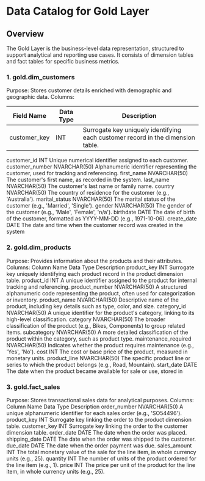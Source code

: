 # Data Catalog for Gold Layer
## Overview
The Gold Layer is the business-level data representation, structured to support analytical and reporting use cases. It consists of dimension tables and fact tables for specific business metrics.

### 1. gold.dim_customers
Purpose: Stores customer details enriched with demographic and geographic data.
Columns:

| Field Name | Data Type | Description |
| ----------- | ----------- | ----------- |
| customer_key | INT | Surrogate key uniquely identifying each customer record in the dimension table. |


		
customer_id	INT	Unique numerical identifier assigned to each customer.
customer_number	NVARCHAR(50)	Alphanumeric identifier representing the customer, used for tracking and referencing.
first_name	NVARCHAR(50)	The customer's first name, as recorded in the system.
last_name	NVARCHAR(50)	The customer's last name or family name.
country	NVARCHAR(50)	The country of residence for the customer (e.g., 'Australia').
marital_status	NVARCHAR(50)	The marital status of the customer (e.g., 'Married', 'Single').
gender	NVARCHAR(50)	The gender of the customer (e.g., 'Male', 'Female', 'n/a').
birthdate	DATE	The date of birth of the customer, formatted as YYYY-MM-DD (e.g., 1971-10-06).
create_date	DATE	The date and time when the customer record was created in the system
### 2. gold.dim_products
Purpose: Provides information about the products and their attributes.
Columns:
Column Name	Data Type	Description
product_key	INT	Surrogate key uniquely identifying each product record in the product dimension table.
product_id	INT	A unique identifier assigned to the product for internal tracking and referencing.
product_number	NVARCHAR(50)	A structured alphanumeric code representing the product, often used for categorization or inventory.
product_name	NVARCHAR(50)	Descriptive name of the product, including key details such as type, color, and size.
category_id	NVARCHAR(50)	A unique identifier for the product's category, linking to its high-level classification.
category	NVARCHAR(50)	The broader classification of the product (e.g., Bikes, Components) to group related items.
subcategory	NVARCHAR(50)	A more detailed classification of the product within the category, such as product type.
maintenance_required	NVARCHAR(50)	Indicates whether the product requires maintenance (e.g., 'Yes', 'No').
cost	INT	The cost or base price of the product, measured in monetary units.
product_line	NVARCHAR(50)	The specific product line or series to which the product belongs (e.g., Road, Mountain).
start_date	DATE	The date when the product became available for sale or use, stored in
### 3. gold.fact_sales
Purpose: Stores transactional sales data for analytical purposes.
Columns:
Column Name	Data Type	Description
order_number	NVARCHAR(50)	A unique alphanumeric identifier for each sales order (e.g., 'SO54496').
product_key	INT	Surrogate key linking the order to the product dimension table.
customer_key	INT	Surrogate key linking the order to the customer dimension table.
order_date	DATE	The date when the order was placed.
shipping_date	DATE	The date when the order was shipped to the customer.
due_date	DATE	The date when the order payment was due.
sales_amount	INT	The total monetary value of the sale for the line item, in whole currency units (e.g., 25).
quantity	INT	The number of units of the product ordered for the line item (e.g., 1).
price	INT	The price per unit of the product for the line item, in whole currency units (e.g., 25).

